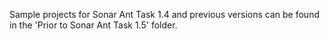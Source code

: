 Sample projects for Sonar Ant Task 1.4 and previous versions can be found in the 'Prior to Sonar Ant Task 1.5' folder.